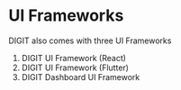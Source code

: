 # UI Frameworks

DIGIT also comes with three UI Frameworks

1. DIGIT UI Framework (React)
2. DIGIT UI Framework (Flutter)
3. DIGIT Dashboard UI Framework
